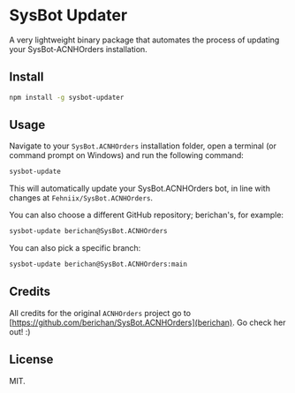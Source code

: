 # SysBot Updater

A very lightweight binary package that automates the process of updating your SysBot-ACNHOrders installation.

## Install

```bash
npm install -g sysbot-updater
```

## Usage

Navigate to your `SysBot.ACNHOrders` installation folder, open a terminal (or command prompt on Windows) and run the following command:

```bash
sysbot-update
```

This will automatically update your SysBot.ACNHOrders bot, in line with changes at `Fehniix/SysBot.ACNHOrders`.

You can also choose a different GitHub repository; berichan's, for example: 

```bash
sysbot-update berichan@SysBot.ACNHOrders
```

You can also pick a specific branch:

```bash
sysbot-update berichan@SysBot.ACNHOrders:main
```

## Credits

All credits for the original `ACNHOrders` project go to [https://github.com/berichan/SysBot.ACNHOrders](berichan). Go check her out! :)

## License

MIT.
